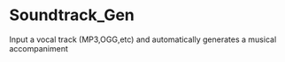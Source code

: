 # Soundtrack_Gen
Input a vocal track (MP3,OGG,etc) and automatically generates a musical accompaniment 

